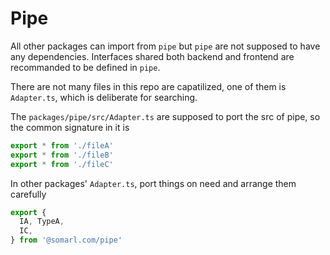 # Pipe

All other packages can import from `pipe` but `pipe` are not supposed to have any dependencies. Interfaces shared both backend and frontend are recommanded to be defined in `pipe`.

There are not many files in this repo are capatilized, one of them is `Adapter.ts`, which is deliberate for searching.

The `packages/pipe/src/Adapter.ts` are supposed to port the src of pipe, so the common signature in it is

```ts
export * from './fileA'
export * from './fileB'
export * from './fileC'

```

In other packages' `Adapter.ts`, port things on need and arrange them carefully

```ts
export {
  IA, TypeA,
  IC,
} from '@somarl.com/pipe'

```
